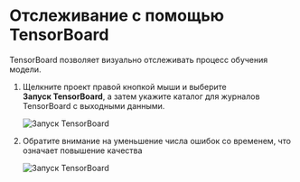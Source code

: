 # <a name="monitor-with-tensorboard"></a>Отслеживание с помощью TensorBoard

TensorBoard позволяет визуально отслеживать процесс обучения модели. 

1. Щелкните проект правой кнопкой мыши и выберите **Запуск TensorBoard**, а затем укажите каталог для журналов TensorBoard с выходными данными.

    ![Запуск TensorBoard](media\monitor-tensorboard\run-tensorboard.png)

1. Обратите внимание на уменьшение числа ошибок со временем, что означает повышение качества

    ![Запуск TensorBoard](media\monitor-tensorboard\tensorboard.png)